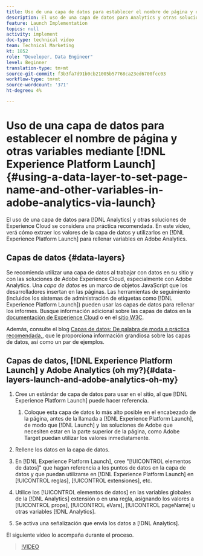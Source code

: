 ```yaml
---
title: Uso de una capa de datos para establecer el nombre de página y otras variables en Adobe Analytics mediante Launch
description: El uso de una capa de datos para Analytics y otras soluciones de Experience Cloud se considera una práctica recomendada. En este vídeo, verá cómo extraer sus valores de la capa de datos y utilizarlos en Launch para rellenar variables en Adobe Analytics.
feature: Launch Implementation
topics: null
activity: implement
doc-type: technical video
team: Technical Marketing
kt: 1852
role: "Developer, Data Engineer"
level: Beginner
translation-type: tm+mt
source-git-commit: f3b3fa7d91b0cb21005b57768ca23ed6700fcc03
workflow-type: tm+mt
source-wordcount: '371'
ht-degree: 4%

---
```



# Uso de una capa de datos para establecer el nombre de página y otras variables mediante [!DNL Experience Platform Launch] {#using-a-data-layer-to-set-page-name-and-other-variables-in-adobe-analytics-via-launch}

El uso de una capa de datos para [!DNL Analytics] y otras soluciones de Experience Cloud se considera una práctica recomendada. En este vídeo, verá cómo extraer los valores de la capa de datos y utilizarlos en [!DNL Experience Platform Launch] para rellenar variables en Adobe Analytics.

## Capas de datos {#data-layers}

Se recomienda utilizar una capa de datos al trabajar con datos en su sitio y con las soluciones de Adobe Experience Cloud, especialmente con Adobe Analytics. Una _capa de datos_ es un marco de objetos JavaScript que los desarrolladores insertan en las páginas. Las herramientas de seguimiento (incluidos los sistemas de administración de etiquetas como [!DNL Experience Platform Launch]) pueden usar las capas de datos para rellenar los informes. Busque información adicional sobre las capas de datos en la [documentación de Experience Cloud](https://marketing.adobe.com/resources/help/en_US/sc/implement/ref-data-layer.html) o en el [sitio W3C](https://www.w3.org/).

Además, consulte el blog [Capas de datos: De palabra de moda a práctica recomendada,](https://theblog.adobe.com/data-layers-buzzword-best-practice/), que le proporciona información grandiosa sobre las capas de datos, así como un par de ejemplos.

## Capas de datos, [!DNL Experience Platform Launch] y Adobe Analytics (oh my?){#data-layers-launch-and-adobe-analytics-oh-my}

1. Cree un estándar de capa de datos para usar en el sitio, al que [!DNL Experience Platform Launch] puede hacer referencia.

   1. Coloque esta capa de datos lo más alto posible en el encabezado de la página, antes de la llamada a [!DNL Experience Platform Launch], de modo que [!DNL Launch] y las soluciones de Adobe que necesiten estar en la parte superior de la página, como Adobe Target puedan utilizar los valores inmediatamente.

1. Rellene los datos en la capa de datos.
1. En [!DNL Experience Platform Launch], cree &quot;[!UICONTROL elementos de datos]&quot; que hagan referencia a los puntos de datos en la capa de datos y que puedan utilizarse en [!DNL Experience Platform Launch] en [!UICONTROL reglas], [!UICONTROL extensiones], etc.
1. Utilice los [!UICONTROL elementos de datos] en las variables globales de la [!DNL Analytics] extensión o en una regla, asignando los valores a [!UICONTROL props], [!UICONTROL eVars], [!UICONTROL pageName] u otras variables [!DNL Analytics].
1. Se activa una señalización que envía los datos a [!DNL Analytics].

El siguiente vídeo lo acompaña durante el proceso.

>[!VIDEO](https://video.tv.adobe.com/v/25899/?quality=12)
